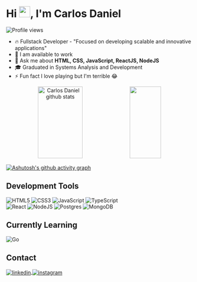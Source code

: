 <h1 align="left">Hi <img src="https://raw.githubusercontent.com/kaueMarques/kaueMarques/master/hi.gif" height="30px">, I'm Carlos Daniel</h1>
<p align="left"> <img src="https://komarev.com/ghpvc/?username=CarlosDanielss&color=yellow" alt="Profile views" /> </p>

- 🔥 Fullstack Developer - "Focused on developing scalable and innovative applications"
- 🔭 I am available to work
- 💬 Ask me about **HTML, CSS, JavaScript, ReactJS, NodeJS**
- 🎓 Graduated in Systems Analysis and Development
- ⚡ Fun fact I love playing but I'm terrible 😂


<div align="center">  
  <img width="49%" height="195px" src="https://github-readme-stats.vercel.app/api?username=CarlosDanielss&show_icons=true&count_private=true&hide_border=true&title_color=63997a&icon_color=63997a&text_color=c9d1d9&bg_color=0d1117" alt="Carlos Daniel github stats" /> 
  <img width="41%" height="195px" src="https://github-readme-stats.vercel.app/api/top-langs/?username=CarlosDanielss&layout=compact&hide_border=true&title_color=63997a&text_color=c9d1d9&bg_color=0d1117" />
</div>


[![Ashutosh's github activity graph](https://github-readme-activity-graph.vercel.app/graph?username=CarlosDanielss&bg_color=000000&color=63997a&line=07e9a5&point=0a855c&area=true&hide_border=true)](https://github.com/ashutosh00710/github-readme-activity-graph)

## Development Tools
![HTML5](https://img.shields.io/badge/html5-%23E34F26.svg?style=for-the-badge&logo=html5&logoColor=white)
![CSS3](https://img.shields.io/badge/css3-%231572B6.svg?style=for-the-badge&logo=css3&logoColor=white)
![JavaScript](https://img.shields.io/badge/javascript-%23323330.svg?style=for-the-badge&logo=javascript&logoColor=%23F7DF1E)
![TypeScript](https://img.shields.io/badge/typescript-%23007ACC.svg?style=for-the-badge&logo=typescript&logoColor=white)
</br>
![React](https://img.shields.io/badge/react-%2320232a.svg?style=for-the-badge&logo=react&logoColor=%2361DAFB)
![NodeJS](https://img.shields.io/badge/node.js-6DA55F?style=for-the-badge&logo=node.js&logoColor=white)
![Postgres](https://img.shields.io/badge/postgres-%23316192.svg?style=for-the-badge&logo=postgresql&logoColor=white)
![MongoDB](https://img.shields.io/badge/MongoDB-%234ea94b.svg?style=for-the-badge&logo=mongodb&logoColor=white)

## Currently Learning
![Go](https://img.shields.io/badge/go-%2300ADD8.svg?style=for-the-badge&logo=go&logoColor=white)

## Contact

<a href="https://www.linkedin.com/in/carlos-daniel-santos/" target="_blank">
  <img align="center" src="https://img.shields.io/badge/-CarlosDaniel-05122A?style=flat&logo=linkedin" alt="linkedin"/>
</a>
<a href="https://gmail.com" target="_blank">
 <img align="center" src="https://img.shields.io/badge/-carlos.daniel.0486@gmail.com-05122A?style=flat&logo=gmail" alt="instagram"/>
</a>

  

